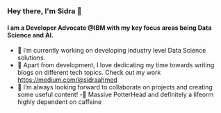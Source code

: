 ### Hey there, I'm Sidra :raising_hand:
#### I am a Developer Advocate @IBM with my key focus areas being Data Science and AI. 

- 🔭 I’m currently working on developing industry level Data Science solutions.
- :closed_book: Apart from development, I love dedicating my time towards writing blogs on different tech topics. Check out my work https://medium.com/@sidraahmed
- 👯 I’m always looking forward to collaborate on projects and creating some useful content!
-:space_invader: Massive PotterHead and definitely a lifeorm highly dependent on caffeine 
